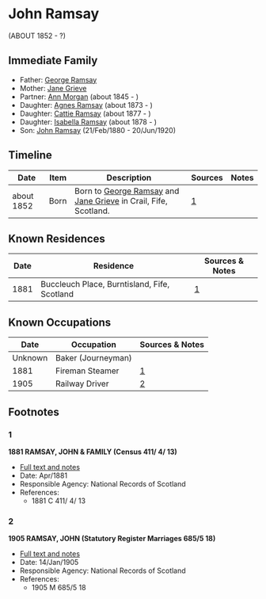 ﻿---
layout: person
subject_key: i63088441
permalink: /people/i63088441
---

# John Ramsay
(ABOUT 1852 - ?)

## Immediate Family

* Father: [George Ramsay](./@33817858@-george-ramsay-b-d.md)
* Mother: [Jane Grieve](./@33882736@-jane-grieve-b-d.md)
* Partner: [Ann Morgan](./@60684755@-ann-morgan-b1845-d.md) (about 1845 - )
* Daughter: [Agnes Ramsay](./@57916783@-agnes-ramsay-b1873-d.md) (about 1873 - )
* Daughter: [Cattie Ramsay](./@35547078@-cattie-ramsay-b1877-d.md) (about 1877 - )
* Daughter: [Isabella Ramsay](./@54722192@-isabella-ramsay-b1878-d.md) (about 1878 - )
* Son: [John Ramsay](./@64225415@-john-ramsay-b1880-2-21-d1920-6-20.md) (21/Feb/1880 - 20/Jun/1920)

## Timeline

Date | Item | Description | Sources | Notes
---|---|---|---|---
about 1852 | Born | Born to [George Ramsay](./@33817858@-george-ramsay-b-d.md) and [Jane Grieve](./@33882736@-jane-grieve-b-d.md) in Crail, Fife, Scotland. | [1](#1) | 

## Known Residences

Date | Residence | Sources & Notes
---|---|---
1881 | Buccleuch Place, Burntisland, Fife, Scotland | [1](#1)

## Known Occupations

Date | Occupation | Sources & Notes
---|---|---
Unknown | Baker (Journeyman) | 
1881 | Fireman Steamer | [1](#1)
1905 | Railway Driver | [2](#2)

## Footnotes

### 1

**1881 RAMSAY, JOHN & FAMILY (Census 411/ 4/ 13)**

* [Full text and notes](../sources/@15289604@-1881-ramsay,-john-&-family-census-411-4-13-.md)
* Date: Apr/1881
* Responsible Agency: National Records of Scotland
* References: 
  * 1881 C 411/ 4/ 13

### 2

**1905 RAMSAY, JOHN (Statutory Register Marriages 685/5 18)**

* [Full text and notes](../sources/@83715308@-1905-ramsay,-john-statutory-register-marriages-685-5-18-.md)
* Date: 14/Jan/1905
* Responsible Agency: National Records of Scotland
* References: 
  * 1905 M 685/5 18

